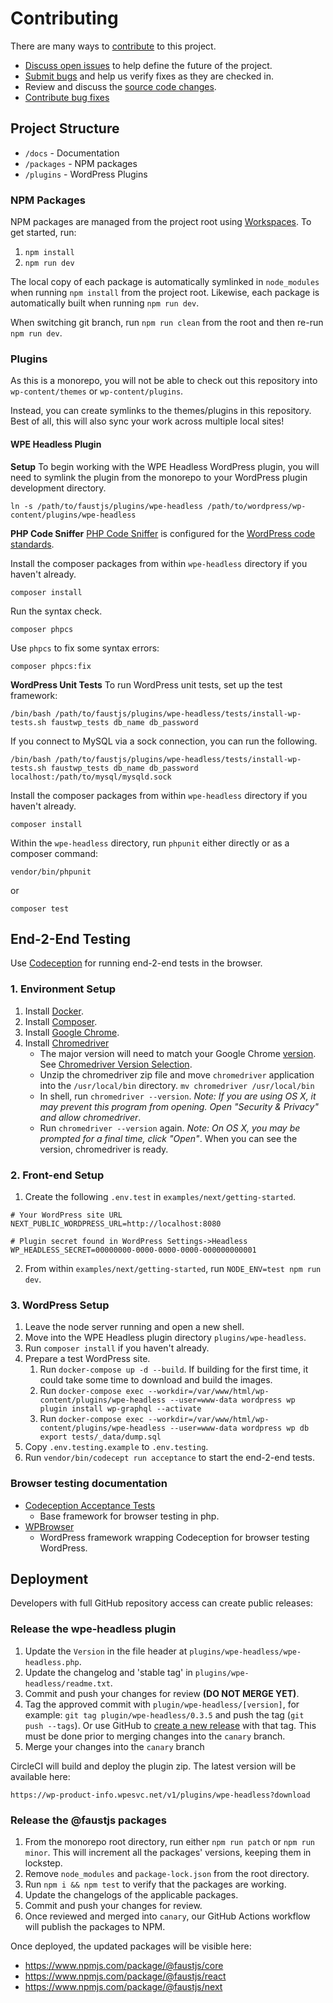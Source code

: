 # Contributing

There are many ways to [contribute](/CONTRIBUTING.md) to this project.

- [Discuss open issues](https://github.com/wpengine/faustjs/issues) to help define the future of the project.
- [Submit bugs](https://github.com/wpengine/faustjs/issues) and help us verify fixes as they are checked in.
- Review and discuss the [source code changes](https://github.com/wpengine/faustjs/pulls).
- [Contribute bug fixes](/CONTRIBUTING.md)

## Project Structure

- `/docs` - Documentation
- `/packages` - NPM packages
- `/plugins` - WordPress Plugins

### NPM Packages

NPM packages are managed from the project root using [Workspaces](https://docs.npmjs.com/cli/v7/using-npm/workspaces). To get started, run:

1. `npm install`
2. `npm run dev`

The local copy of each package is automatically symlinked in `node_modules` when running `npm install` from the project root. Likewise, each package is automatically built when running `npm run dev`.

When switching git branch, run `npm run clean` from the root and then re-run `npm run dev`.

### Plugins

As this is a monorepo, you will not be able to check out this repository into `wp-content/themes` or `wp-content/plugins`.

Instead, you can create symlinks to the themes/plugins in this repository. Best of all, this will also sync your work across multiple local sites!

#### WPE Headless Plugin

**Setup**
To begin working with the WPE Headless WordPress plugin, you will need to symlink the plugin from the monorepo to your WordPress plugin development directory.

```
ln -s /path/to/faustjs/plugins/wpe-headless /path/to/wordpress/wp-content/plugins/wpe-headless
```

**PHP Code Sniffer**
[PHP Code Sniffer](https://github.com/squizlabs/PHP_CodeSniffer) is configured for the [WordPress code standards](https://make.wordpress.org/core/handbook/best-practices/coding-standards/).

Install the composer packages from within `wpe-headless` directory if you haven't already.

```
composer install
```

Run the syntax check.

```
composer phpcs
```

Use `phpcs` to fix some syntax errors:

```
composer phpcs:fix
```

**WordPress Unit Tests**
To run WordPress unit tests, set up the test framework:

```
/bin/bash /path/to/faustjs/plugins/wpe-headless/tests/install-wp-tests.sh faustwp_tests db_name db_password
```

If you connect to MySQL via a sock connection, you can run the following.

```
/bin/bash /path/to/faustjs/plugins/wpe-headless/tests/install-wp-tests.sh faustwp_tests db_name db_password localhost:/path/to/mysql/mysqld.sock
```

Install the composer packages from within `wpe-headless` directory if you haven't already.

```
composer install
```

Within the `wpe-headless` directory, run `phpunit` either directly or as a composer command:

```
vendor/bin/phpunit
```

or

```
composer test
```

## End-2-End Testing

Use [Codeception](https://codeception.com/) for running end-2-end tests in the browser.

### 1. Environment Setup

1. Install [Docker](https://www.docker.com/get-started).
1. Install [Composer](https://getcomposer.org/).
1. Install [Google Chrome](https://www.google.com/chrome/).
1. Install [Chromedriver](https://chromedriver.chromium.org/downloads)
   - The major version will need to match your Google Chrome [version](https://www.whatismybrowser.com/detect/what-version-of-chrome-do-i-have). See [Chromedriver Version Selection](https://chromedriver.chromium.org/downloads/version-selection).
   - Unzip the chromedriver zip file and move `chromedriver` application into the `/usr/local/bin` directory.
     `mv chromedriver /usr/local/bin`
   - In shell, run `chromedriver --version`. _Note: If you are using OS X, it may prevent this program from opening. Open "Security & Privacy" and allow chromedriver_.
   - Run `chromedriver --version` again. _Note: On OS X, you may be prompted for a final time, click "Open"_. When you can see the version, chromedriver is ready.

### 2. Front-end Setup

1. Create the following `.env.test` in `examples/next/getting-started`.
```
# Your WordPress site URL
NEXT_PUBLIC_WORDPRESS_URL=http://localhost:8080

# Plugin secret found in WordPress Settings->Headless
WP_HEADLESS_SECRET=00000000-0000-0000-0000-000000000001
```
2. From within `examples/next/getting-started`, run `NODE_ENV=test npm run dev`.

### 3. WordPress Setup

1. Leave the node server running and open a new shell.
1. Move into the WPE Headless plugin directory `plugins/wpe-headless`.
1. Run `composer install` if you haven't already.
1. Prepare a test WordPress site.
    1. Run `docker-compose up -d --build`. If building for the first time, it could take some time to download and build the images.
    1. Run `docker-compose exec --workdir=/var/www/html/wp-content/plugins/wpe-headless --user=www-data wordpress wp plugin install wp-graphql --activate`
    1. Run `docker-compose exec --workdir=/var/www/html/wp-content/plugins/wpe-headless --user=www-data wordpress wp db export tests/_data/dump.sql`
1. Copy `.env.testing.example` to `.env.testing`.
1. Run `vendor/bin/codecept run acceptance` to start the end-2-end tests.

### Browser testing documentation

- [Codeception Acceptance Tests](https://codeception.com/docs/03-AcceptanceTests)
  - Base framework for browser testing in php.
- [WPBrowser](https://wpbrowser.wptestkit.dev/)
  - WordPress framework wrapping Codeception for browser testing WordPress.

## Deployment

Developers with full GitHub repository access can create public releases:

### Release the wpe-headless plugin

1. Update the `Version` in the file header at `plugins/wpe-headless/wpe-headless.php`.
2. Update the changelog and 'stable tag' in `plugins/wpe-headless/readme.txt`.
3. Commit and push your changes for review **(DO NOT MERGE YET)**.
4. Tag the approved commit with `plugin/wpe-headless/[version]`, for example: `git tag plugin/wpe-headless/0.3.5` and push the tag (`git push --tags`). Or use GitHub to [create a new release](https://github.com/wpengine/faustjs/releases/new) with that tag. This must be done prior to merging changes into the `canary` branch.
5. Merge your changes into the `canary` branch

CircleCI will build and deploy the plugin zip. The latest version will be available here:

`https://wp-product-info.wpesvc.net/v1/plugins/wpe-headless?download`

### Release the @faustjs packages

1. From the monorepo root directory, run either `npm run patch` or `npm run minor`. This will increment all the packages' versions, keeping them in lockstep.
2. Remove `node_modules` and `package-lock.json` from the root directory.
3. Run `npm i && npm test` to verify that the packages are working.
4. Update the changelogs of the applicable packages.
5. Commit and push your changes for review.
6. Once reviewed and merged into `canary`, our GitHub Actions workflow will publish the packages to NPM.

Once deployed, the updated packages will be visible here:

- https://www.npmjs.com/package/@faustjs/core
- https://www.npmjs.com/package/@faustjs/react
- https://www.npmjs.com/package/@faustjs/next
